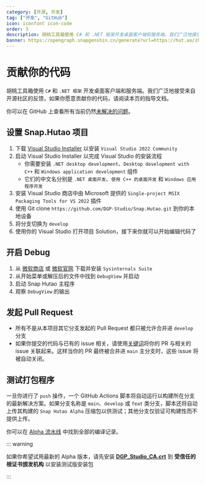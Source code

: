 ```yaml
---
category: [开源, 开发]
tag: ["开发", "GitHub"]
icon: iconfont icon-code
order: 3
description: 胡桃工具箱使用 C# 和 .NET 框架开发桌面客户端和服务端。我们广泛地接受来自开源社区的反馈，如果你愿意贡献你的代码，请阅读本页的指导文档。
banner: https://opengraph.snapgenshin.cn/generate?url=https://hut.ao/zh/development/contribute.html
---
```


# 贡献你的代码

胡桃工具箱使用 `C#` 和 `.NET 框架` 开发桌面客户端和服务端。我们广泛地接受来自开源社区的反馈，如果你愿意贡献你的代码，请阅读本页的指导文档。

你可以在 GitHub 上查看所有当前仍然[未解决的问题](https://github.com/DGP-Studio/Snap.Hutao/issues?q=is%3Aissue+is%3Aopen+-label%3A%E5%B7%B2%E5%AE%8C%E6%88%90)。

## <HopeIcon icon="iconfont icon-visual-studio" size="1.5rem" color="rgb(193,142,241)" /> 设置 Snap.Hutao 项目

1. 下载 [Visual Studio Installer](https://visualstudio.microsoft.com/downloads/) 以安装 `Visual Studio 2022 Community`
2. 启动 Visual Studio Installer 以完成 Visual Studio 的安装流程
   - 你需要安装 `.NET desktop development`、`Desktop development with C++` 和 `Windows application development` 组件
   - 它们的中文名分别是 `.NET 桌面开发`、`使用 C++ 的桌面开发` 和 `Windows 应用程序开发`
3. 安装 Visual Studio 商店中由 Microsoft 提供的 `Single-project MSIX Packaging Tools for VS 2022` 插件
4. 使用 Git clone `https://github.com/DGP-Studio/Snap.Hutao.git` 到你的本地设备
5. 将分支切换为 `develop`
6. 使用你的 Visual Studio 打开项目 Solution，接下来你就可以开始编辑代码了

## <HopeIcon icon="iconfont icon-debug" size="1.5rem" color="rgb(73,156,84)" /> 开启 Debug

1. 从 [微软商店](https://www.microsoft.com/store/productid/9P7KNL5RWT25) 或 [微软官网](https://learn.microsoft.com/zh-cn/sysinternals/downloads/sysinternals-suite) 下载并安装 `Sysinternals Suite`
2. 从开始菜单或解压后的文件中找到 `DebugView` 并启动
3. 启动 Snap Hutao 主程序
4. 观察 `DebugView` 的输出

## <HopeIcon icon="iconfont icon-pull-request" size="1.5rem" color="rgb(130,80,223)"/> 发起 Pull Request

- 所有不是从本项目其它分支发起的 Pull Request 都只被允许合并进 `develop` 分支
- 如果你提交的代码与已有的 issue 相关，请使用[关键词](https://docs.github.com/en/get-started/writing-on-github/working-with-advanced-formatting/using-keywords-in-issues-and-pull-requests)将你的 PR 与相关的 issue 关联起来。这样当你的 PR 最终被合并进 `main` 主分支时，这些 issue 将被自动关闭。

## <HopeIcon icon="iconfont icon-build-package" size="1.5rem" color="rgb(254,189,105)" /> 测试打包程序

一旦你进行了 `push` 操作，一个 GitHub Actions 脚本将自动运行以构建所在分支的最新解决方案。如果分支名称是 `main`、`develop` 或 `feat` 类分支，脚本还将自动上传其构建的 `Snap Hutao Alpha` 压缩包以供测试；其他分支仅验证可构建性而不提供上传。

你可以在 [Alpha 流水线](https://github.com/DGP-Studio/Snap.Hutao/actions/workflows/alpha.yml) 中找到全部的编译记录。

::: warning

如果你希望试用最新的 Alpha 版本，请先安装 **[DGP_Studio_CA.crt](https://github.com/DGP-Automation/Hutao-Auto-Release/releases/download/certificate-ca/DGP_Studio_CA.crt)** 到 **受信任的根证书颁发机构** 以安装测试版安装包

:::
